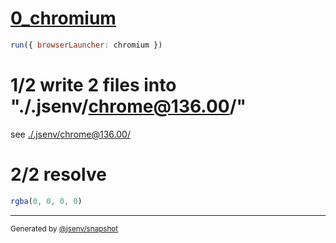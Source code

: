 # [0_chromium](../../import_meta_css_dev.test.mjs#L16)

```js
run({ browserLauncher: chromium })
```

# 1/2 write 2 files into "./.jsenv/chrome@136.00/"

see [./.jsenv/chrome@136.00/](./.jsenv/chrome@136.00/)

# 2/2 resolve

```js
rgba(0, 0, 0, 0)
```

---

<sub>
  Generated by <a href="https://github.com/jsenv/core/tree/main/packages/tooling/snapshot">@jsenv/snapshot</a>
</sub>
